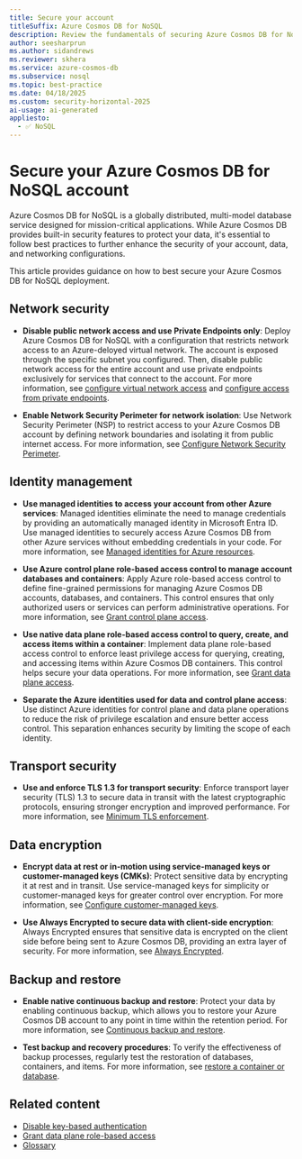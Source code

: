 ```yaml
---
title: Secure your account
titleSuffix: Azure Cosmos DB for NoSQL
description: Review the fundamentals of securing Azure Cosmos DB for NoSQL from the perspective of data and networking security.
author: seesharprun
ms.author: sidandrews
ms.reviewer: skhera
ms.service: azure-cosmos-db
ms.subservice: nosql
ms.topic: best-practice
ms.date: 04/18/2025
ms.custom: security-horizontal-2025
ai-usage: ai-generated
appliesto:
  - ✅ NoSQL
---
```


# Secure your Azure Cosmos DB for NoSQL account

Azure Cosmos DB for NoSQL is a globally distributed, multi-model database service designed for mission-critical applications. While Azure Cosmos DB provides built-in security features to protect your data, it's essential to follow best practices to further enhance the security of your account, data, and networking configurations.

This article provides guidance on how to best secure your Azure Cosmos DB for NoSQL deployment.

## Network security

- **Disable public network access and use Private Endpoints only**: Deploy Azure Cosmos DB for NoSQL with a configuration that restricts network access to an Azure-deloyed virtual network. The account is exposed through the specific subnet you configured. Then, disable public network access for the entire account and use private endpoints exclusively for services that connect to the account. For more information, see [configure virtual network access](../how-to-configure-vnet-service-endpoint.md) and [configure access from private endpoints](../how-to-configure-private-endpoints.md).

- **Enable Network Security Perimeter for network isolation**: Use Network Security Perimeter (NSP) to restrict access to your Azure Cosmos DB account by defining network boundaries and isolating it from public internet access. For more information, see [Configure Network Security Perimeter](../how-to-configure-nsp.md).

## Identity management

- **Use managed identities to access your account from other Azure services**: Managed identities eliminate the need to manage credentials by providing an automatically managed identity in Microsoft Entra ID. Use managed identities to securely access Azure Cosmos DB from other Azure services without embedding credentials in your code. For more information, see [Managed identities for Azure resources](/entra/identity/managed-identities-azure-resources/overview).

- **Use Azure control plane role-based access control to manage account databases and containers**: Apply Azure role-based access control to define fine-grained permissions for managing Azure Cosmos DB accounts, databases, and containers. This control ensures that only authorized users or services can perform administrative operations. For more information, see [Grant control plane access](how-to-grant-control-plane-access.md).

- **Use native data plane role-based access control to query, create, and access items within a container**: Implement data plane role-based access control to enforce least privilege access for querying, creating, and accessing items within Azure Cosmos DB containers. This control helps secure your data operations. For more information, see [Grant data plane access](how-to-grant-data-plane-access.md).

- **Separate the Azure identities used for data and control plane access**: Use distinct Azure identities for control plane and data plane operations to reduce the risk of privilege escalation and ensure better access control. This separation enhances security by limiting the scope of each identity.

## Transport security

- **Use and enforce TLS 1.3 for transport security**: Enforce transport layer security (TLS) 1.3 to secure data in transit with the latest cryptographic protocols, ensuring stronger encryption and improved performance. For more information, see [Minimum TLS enforcement](../self-serve-minimum-tls-enforcement.md).

## Data encryption

- **Encrypt data at rest or in-motion using service-managed keys or customer-managed keys (CMKs)**: Protect sensitive data by encrypting it at rest and in transit. Use service-managed keys for simplicity or customer-managed keys for greater control over encryption. For more information, see [Configure customer-managed keys](../how-to-setup-customer-managed-keys.md).

- **Use Always Encrypted to secure data with client-side encryption**: Always Encrypted ensures that sensitive data is encrypted on the client side before being sent to Azure Cosmos DB, providing an extra layer of security. For more information, see [Always Encrypted](../how-to-always-encrypted.md).

## Backup and restore

- **Enable native continuous backup and restore**: Protect your data by enabling continuous backup, which allows you to restore your Azure Cosmos DB account to any point in time within the retention period. For more information, see [Continuous backup and restore](../online-backup-and-restore.md).

- **Test backup and recovery procedures**: To verify the effectiveness of backup processes, regularly test the restoration of databases, containers, and items. For more information, see [restore a container or database](../how-to-restore-in-account-continuous-backup.md).

## Related content

- [Disable key-based authentication](how-to-disable-key-based-authentication.md)
- [Grant data plane role-based access](how-to-grant-data-plane-access.md)
- [Glossary](security-glossary.md)
